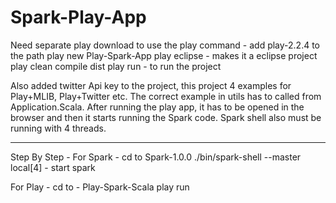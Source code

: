 Spark-Play-App
==============
Need separate play download to use the play command - add play-2.2.4 to the path
play new Play-Spark-App
play eclipse - makes it a eclipse project
play clean compile dist
play run - to run the project

Also added twitter Api key to the project, this project 4 examples for Play+MLIB, Play+Twitter etc. The correct example in utils 
has to called from Application.Scala. After running the play app, it has to be opened in the browser and then it starts running 
the Spark code. Spark shell also must be running with 4 threads.

--------------------------------------------------------

Step By Step - 
For Spark - 
cd to Spark-1.0.0
./bin/spark-shell --master local[4] - start spark

For Play - 
cd to - Play-Spark-Scala
play run
